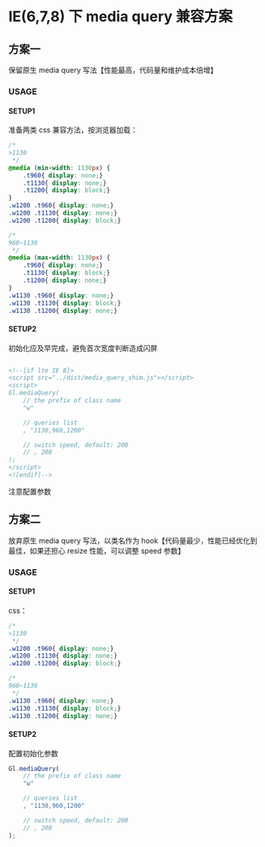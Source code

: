 # IE(6,7,8) 下 media query 兼容方案

## 方案一

保留原生 media query 写法【性能最高，代码量和维护成本倍增】

### USAGE

#### SETUP1

准备两类 css 兼容方法，按浏览器加载：

```css
/*
>1130
 */
@media (min-width: 1130px) {
    .t960{ display: none;}
    .t1130{ display: none;}
    .t1200{ display: block;}
}
.w1200 .t960{ display: none;}
.w1200 .t1130{ display: none;}
.w1200 .t1200{ display: block;}

/*
960~1130
 */
@media (max-width: 1130px) {
    .t960{ display: none;}
    .t1130{ display: block;}
    .t1200{ display: none;}
}
.w1130 .t960{ display: none;}
.w1130 .t1130{ display: block;}
.w1130 .t1200{ display: none;}
```

#### SETUP2

初始化应及早完成，避免首次宽度判断造成闪屏

```html

<!--[if lte IE 8]>
<script src="../dist/media_query_shim.js"></script>
<script>
Gl.mediaQuery(
    // the prefix of class name
    "w"

    // queries list
    , "1130,960,1200"

    // switch speed, default: 200
    // , 200
);
</script>
<![endif]-->

```

注意配置参数

## 方案二

放弃原生 media query 写法，以类名作为 hook【代码量最少，性能已经优化到最佳，如果还担心 resize 性能，可以调整 speed 参数】

### USAGE

#### SETUP1

css：

```css
/*
>1130
 */
.w1200 .t960{ display: none;}
.w1200 .t1130{ display: none;}
.w1200 .t1200{ display: block;}

/*
960~1130
 */
.w1130 .t960{ display: none;}
.w1130 .t1130{ display: block;}
.w1130 .t1200{ display: none;}
```

#### SETUP2

配置初始化参数

```javascript
Gl.mediaQuery(
    // the prefix of class name
    "w"

    // queries list
    , "1130,960,1200"

    // switch speed, default: 200
    // , 200
);
```
